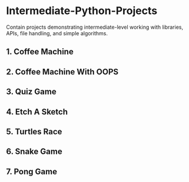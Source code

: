# Intermediate-Python-Projects
Contain projects demonstrating intermediate-level working with libraries, APIs, file handling, and simple algorithms.


## 1. Coffee Machine
## 2. Coffee Machine With OOPS
## 3. Quiz Game
## 4. Etch A Sketch
## 5. Turtles Race
## 6. Snake Game
## 7. Pong Game
